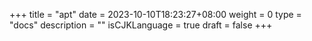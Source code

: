 +++
title = "apt"
date = 2023-10-10T18:23:27+08:00
weight = 0
type = "docs"
description = ""
isCJKLanguage = true
draft = false
+++